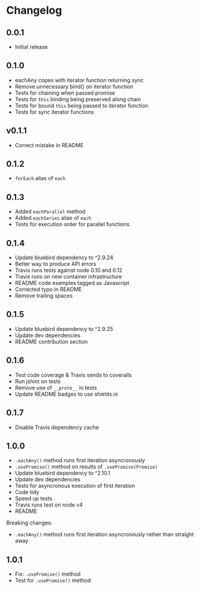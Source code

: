# Changelog

## 0.0.1

* Initial release

## 0.1.0

* eachAny copes with iterator function returning sync
* Remove unnecessary bind() on iterator function
* Tests for chaining when passed promise
* Tests for `this` binding being preserved along chain
* Tests for bound `this` being passed to iterator function
* Tests for sync iterator functions

## v0.1.1

* Correct mistake in README

## 0.1.2

* `forEach` alias of `each`

## 0.1.3

* Added `eachParallel` method
* Added `eachSeries` alias of `each`
* Tests for execution order for parallel functions

## 0.1.4

* Update bluebird dependency to ^2.9.24
* Better way to produce API errors
* Travis runs tests against node 0.10 and 0.12
* Travis runs on new container infrastructure
* README code examples tagged as Javascript
* Corrected typo in README
* Remove trailing spaces

## 0.1.5

* Update bluebird dependency to ^2.9.25
* Update dev dependencies
* README contribution section

## 0.1.6

* Test code coverage & Travis sends to coveralls
* Run jshint on tests
* Remove use of `__proto__` in tests
* Update README badges to use shields.io

## 0.1.7

* Disable Travis dependency cache

## 1.0.0

* `.eachAny()` method runs first iteration asyncronously
* `.usePromise()` method on results of `.usePromise(Promise)`
* Update bluebird dependency to ^2.10.1
* Update dev dependencies
* Tests for asyncronous execution of first iteration
* Code tidy
* Speed up tests
* Travis runs test on node v4
* README

Breaking changes:

* `.eachAny()` method runs first iteration asyncronously rather than straight away

## 1.0.1

* Fix: `.usePromise()` method
* Test for `.usePromise()` method
